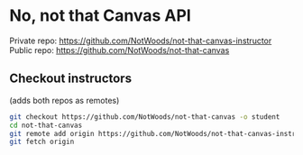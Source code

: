 # No, not that Canvas API

Private repo: https://github.com/NotWoods/not-that-canvas-instructor
Public repo: https://github.com/NotWoods/not-that-canvas

## Checkout instructors
(adds both repos as remotes)

```sh
git checkout https://github.com/NotWoods/not-that-canvas -o student
cd not-that-canvas
git remote add origin https://github.com/NotWoods/not-that-canvas-instructor
git fetch origin
```
